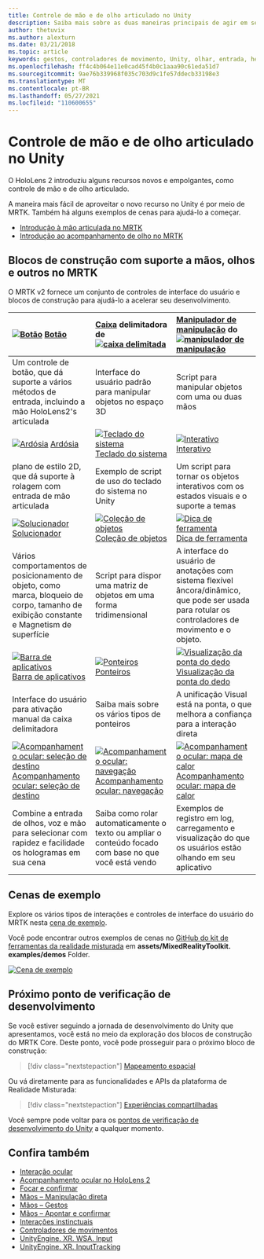 ```yaml
---
title: Controle de mão e de olho articulado no Unity
description: Saiba mais sobre as duas maneiras principais de agir em seu olhar no Unity, gestos de mão e controladores de movimento.
author: thetuvix
ms.author: alexturn
ms.date: 03/21/2018
ms.topic: article
keywords: gestos, controladores de movimento, Unity, olhar, entrada, headset de realidade misturada, headset de realidade mista do Windows, headset de realidade virtual, MRTK, kit de ferramentas de realidade misturada
ms.openlocfilehash: ff4c4b064e11e0cad45f4b0c1aaa90c61eda51d7
ms.sourcegitcommit: 9ae76b339968f035c703d9c1fe57ddecb33198e3
ms.translationtype: MT
ms.contentlocale: pt-BR
ms.lasthandoff: 05/27/2021
ms.locfileid: "110600655"
---
```

# <a name="articulated-hand-and-eye-tracking-in-unity"></a>Controle de mão e de olho articulado no Unity

O HoloLens 2 introduziu alguns recursos novos e empolgantes, como controle de mão e de olho articulado.

A maneira mais fácil de aproveitar o novo recurso no Unity é por meio de MRTK. Também há alguns exemplos de cenas para ajudá-lo a começar.

* [Introdução à mão articulada no MRTK](/windows/mixed-reality/mrtk-unity/features/input/hand-tracking)
* [Introdução ao acompanhamento de olho no MRTK](/windows/mixed-reality/mrtk-unity/features/input/eye-tracking/eye-tracking-main)

## <a name="building-blocks-supporting-hands-eyes-and-others-in-mrtk"></a>Blocos de construção com suporte a mãos, olhos e outros no MRTK

O MRTK v2 fornece um conjunto de controles de interface do usuário e blocos de construção para ajudá-lo a acelerar seu desenvolvimento.

|  [![Botão](images/MRTK_Button_Main.png)](/windows/mixed-reality/mrtk-unity/features/ux-building-blocks/button) [Botão](/windows/mixed-reality/mrtk-unity/features/ux-building-blocks/button) | [Caixa](/windows/mixed-reality/mrtk-unity/features/ux-building-blocks/bounding-box) delimitadora de [ ![ caixa delimitada](images/MRTK_BoundingBox_Main.png)](/windows/mixed-reality/mrtk-unity/features/ux-building-blocks/bounding-box) | [Manipulador de manipulação](/windows/mixed-reality/mrtk-unity/features/ux-building-blocks/manipulation-handler) do [ ![ manipulador de manipulação](images/MRTK_Manipulation_Main.png)](/windows/mixed-reality/mrtk-unity/features/ux-building-blocks/manipulation-handler) |
|:--- | :--- | :--- |
| Um controle de botão, que dá suporte a vários métodos de entrada, incluindo a mão HoloLens2's articulada | Interface do usuário padrão para manipular objetos no espaço 3D | Script para manipular objetos com uma ou duas mãos |
|  [![Ardósia](images/MRTK_Slate_Main.png)](/windows/mixed-reality/mrtk-unity/features/ux-building-blocks/slate) [Ardósia](/windows/mixed-reality/mrtk-unity/features/ux-building-blocks/slate) | [![Teclado do sistema](images/MRTK_SystemKeyboard_Main.png)](/windows/mixed-reality/mrtk-unity/features/ux-building-blocks/system-keyboard) [Teclado do sistema](/windows/mixed-reality/mrtk-unity/features/ux-building-blocks/system-keyboard) | [![Interativo](images/InteractableExamples.png)](/windows/mixed-reality/mrtk-unity/features/ux-building-blocks/interactable) [Interativo](/windows/mixed-reality/mrtk-unity/features/ux-building-blocks/interactable) |
| plano de estilo 2D, que dá suporte à rolagem com entrada de mão articulada | Exemplo de script de uso do teclado do sistema no Unity  | Um script para tornar os objetos interativos com os estados visuais e o suporte a temas |
|  [![Solucionador](images/MRTK_Solver_Main.png)](/windows/mixed-reality/mrtk-unity/features/ux-building-blocks/solvers/solver) [Solucionador](/windows/mixed-reality/mrtk-unity/features/ux-building-blocks/solvers/solver) | [![Coleção de objetos](images/MRTK_ObjectCollection_Main.png)](/windows/mixed-reality/mrtk-unity/features/ux-building-blocks/object-collection) [Coleção de objetos](/windows/mixed-reality/mrtk-unity/features/ux-building-blocks/object-collection) | [![Dica de ferramenta](images/MRTK_Tooltip_Main.png)](/windows/mixed-reality/mrtk-unity/features/ux-building-blocks/tooltip) [Dica de ferramenta](/windows/mixed-reality/mrtk-unity/features/ux-building-blocks/tooltip) |
| Vários comportamentos de posicionamento de objeto, como marca, bloqueio de corpo, tamanho de exibição constante e Magnetism de superfície | Script para dispor uma matriz de objetos em uma forma tridimensional | A interface do usuário de anotações com sistema flexível âncora/dinâmico, que pode ser usada para rotular os controladores de movimento e o objeto. |
|  [![Barra de aplicativos](images/MRTK_AppBar_Main.png)](/windows/mixed-reality/mrtk-unity/features/ux-building-blocks/app-bar) [Barra de aplicativos](/windows/mixed-reality/mrtk-unity/features/ux-building-blocks/app-bar) | [![Ponteiros](images/MRTK_Pointer_Main.png)](/windows/mixed-reality/mrtk-unity/features/input/pointers) [Ponteiros](/windows/mixed-reality/mrtk-unity/features/input/pointers) | [![Visualização da ponta do dedo](images/MRTK_FingertipVisualization_Main.png)](/windows/mixed-reality/mrtk-unity/features/ux-building-blocks/fingertip-visualization) [Visualização da ponta do dedo](/windows/mixed-reality/mrtk-unity/features/ux-building-blocks/fingertip-visualization) |
| Interface do usuário para ativação manual da caixa delimitadora | Saiba mais sobre os vários tipos de ponteiros | A unificação Visual está na ponta, o que melhora a confiança para a interação direta |
|  [![Acompanhamento ocular: seleção de destino](images/mrtk_et_targetselect.png)](/windows/mixed-reality/mrtk-unity/features/input/eye-tracking/eye-tracking-target-selection) [Acompanhamento ocular: seleção de destino](/windows/mixed-reality/mrtk-unity/features/input/eye-tracking/eye-tracking-target-selection) | [![Acompanhamento ocular: navegação](images/mrtk_et_navigation.png)](/windows/mixed-reality/mrtk-unity/features/input/eye-tracking/eye-tracking-navigation) [Acompanhamento ocular: navegação](/windows/mixed-reality/mrtk-unity/features/input/eye-tracking/eye-tracking-navigation) | [![Acompanhamento ocular: mapa de calor](images/mrtk_et_heatmaps.png)](https://microsoft.github.io/MixedRealityToolkit-Unity/Documentation/EyeTracking/EyeTracking_Visualization.html) [Acompanhamento ocular: mapa de calor](https://microsoft.github.io/MixedRealityToolkit-Unity/Documentation/EyeTracking/EyeTracking_Visualization.html) |
| Combine a entrada de olhos, voz e mão para selecionar com rapidez e facilidade os hologramas em sua cena | Saiba como rolar automaticamente o texto ou ampliar o conteúdo focado com base no que você está vendo| Exemplos de registro em log, carregamento e visualização do que os usuários estão olhando em seu aplicativo |

## <a name="example-scenes"></a>Cenas de exemplo

Explore os vários tipos de interações e controles de interface do usuário do MRTK nesta [cena de exemplo](https://microsoft.github.io/MixedRealityToolkit-Unity/Documentation/README_HandInteractionExamples.html).

Você pode encontrar outros exemplos de cenas no [GitHub do kit de ferramentas da realidade misturada](https://github.com/Microsoft/MixedRealityToolkit-Unity) em **assets/MixedRealityToolkit. examples/demos** Folder.

[![Cena de exemplo](images/MRTK_Examples.png)](/windows/mixed-reality/mrtk-unity/features/example-scenes/hand-interaction-examples)

## <a name="next-development-checkpoint"></a>Próximo ponto de verificação de desenvolvimento

Se você estiver seguindo a jornada de desenvolvimento do Unity que apresentamos, você está no meio da exploração dos blocos de construção do MRTK Core. Deste ponto, você pode prosseguir para o próximo bloco de construção:

> [!div class="nextstepaction"]
> [Mapeamento espacial](spatial-mapping-in-unity.md)

Ou vá diretamente para as funcionalidades e APIs da plataforma de Realidade Misturada:

> [!div class="nextstepaction"]
> [Experiências compartilhadas](shared-experiences-in-unity.md)

Você sempre pode voltar para os [pontos de verificação de desenvolvimento do Unity](unity-development-overview.md#2-core-building-blocks) a qualquer momento.

## <a name="see-also"></a>Confira também

* [Interação ocular](../../design/eye-gaze-interaction.md)
* [Acompanhamento ocular no HoloLens 2](../../design/eye-tracking.md)
* [Focar e confirmar](../../design/gaze-and-commit.md)
* [Mãos – Manipulação direta](../../design/direct-manipulation.md)
* [Mãos – Gestos](../../design/gaze-and-commit.md#composite-gestures)
* [Mãos – Apontar e confirmar](../../design/point-and-commit.md)
* [Interações instinctuais](../../design/interaction-fundamentals.md)
* [Controladores de movimentos](../../design/motion-controllers.md)
* [UnityEngine. XR. WSA. Input](https://docs.unity3d.com/ScriptReference/XR.WSA.Input.InteractionManager.html)
* [UnityEngine. XR. InputTracking](https://docs.unity3d.com/ScriptReference/XR.InputTracking.html)